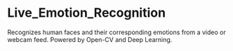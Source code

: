 # Live_Emotion_Recognition
Recognizes human faces and their corresponding emotions from a video or webcam feed. Powered by Open-CV and Deep Learning.
